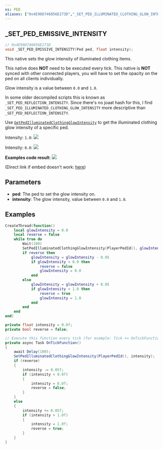 ```yaml
---
ns: PED
aliases: ["0x4E90D746056E273D","_SET_PED_ILLUMINATED_CLOTHING_GLOW_INTENSITY"]
---
```

## _SET_PED_EMISSIVE_INTENSITY

```c
// 0x4E90D746056E273D
void _SET_PED_EMISSIVE_INTENSITY(Ped ped, float intensity);
```

This native sets the glow intensity of illuminated clothing items.

This native does **NOT** need to be executed every tick.
This native is **NOT** synced with other connected players, you will have to set the opacity on the ped on all clients individually.


Glow intensity is a value between `0.0` and `1.0`.

In some older decompiled scripts this is known as `_SET_PED_REFLECTION_INTENSITY`.
Since there's no joaat hash for this, I find `_SET_PED_ILLUMINATED_CLOTHING_GLOW_INTENSITY` more descriptive than `_SET_PED_REFLECTION_INTENSITY`.

Use [`GetPedIlluminatedClothingGlowIntensity`](#_0x1461B28A06717D68) to get the illuminated clothing glow intensity of a specific ped.

Intensity: `1.0`:
![](https://www.vespura.com/hi/i/2018-11-13_17-03_c2e23_229.png)

Intensity: `0.0`:
![](https://www.vespura.com/hi/i/2018-11-13_17-03_35c33_230.png)

**Examples code result**:
![](https://www.vespura.com/hi/i/2018-11-13_17-11_10199_232.gif)

(Direct link if embed doesn't work: [here](https://www.vespura.com/hi/i/2018-11-13_17-11_10199_232.gif))


## Parameters
* **ped**: The ped to set the glow intensity on.
* **intensity**: The glow intensity, value between `0.0` and `1.0`.

## Examples
```lua
CreateThread(function()
    local glowIntensity = 0.0
    local reverse = false
    while true do
        Wait(100)
        SetPedIlluminatedClothingGlowIntensity(PlayerPedId(), glowIntensity)
        if reverse then
            glowIntensity = glowIntensity - 0.05
            if glowIntensity < 0.0 then
                reverse = false
                glowIntensity = 0.0
            end
        else
            glowIntensity = glowIntensity + 0.05
            if glowIntensity > 1.0 then
                reverse = true
                glowIntensity = 1.0
            end
        end
    end
end)
```

```cs
private float intensity = 0.0f;
private bool reverse = false;

// Execute this function every tick (for example: Tick += OnTickFunction; in your constructor )
private async Task OnTickFunction()
{
    await Delay(100);
    SetPedIlluminatedClothingGlowIntensity(PlayerPedId(), intensity);
    if (reverse)
    {
        intensity -= 0.05f;
        if (intensity < 0.0f)
        {
            intensity = 0.0f;
            reverse = false;
        }
    }
    else
    {
        intensity += 0.05f;
        if (intensity > 1.0f)
        {
            intensity = 1.0f;
            reverse = true;
        }
    }
}
```
